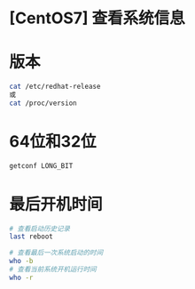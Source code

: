 # [CentOS7] 查看系统信息

# 版本

```bash
cat /etc/redhat-release
或
cat /proc/version
```

# 64位和32位

```bash
getconf LONG_BIT
```

# 最后开机时间

```bash
# 查看启动历史记录
last reboot

# 查看最后一次系统启动的时间
who -b
# 查看当前系统开机运行时间
who -r
```
